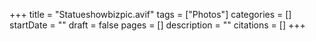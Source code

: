 +++
title = "Statueshowbizpic.avif"
tags = ["Photos"]
categories = []
startDate = ""
draft = false
pages = []
description = ""
citations = []
+++

